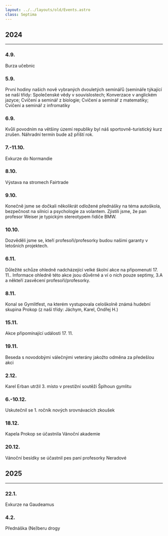 ```yaml
---
layout: ../../layouts/old/Events.astro
class: Septima
---
```

## 2024
---
### 4.9. 
Burza učebnic

### 5.9. 
První hodiny našich nově vybraných dvouletých seminářů (semináře týkající se naší třídy: Společenské vědy v souvislostech; Konverzace v anglickém jazyce; Cvičení a seminář z biologie; Cvičení a seminář z matematiky; Cvičení a seminář z infromatiky

### 6.9. 
Kvůli povodním na většiny území republiky byl náš sportovně-turistický kurz zrušen. Náhradní termín bude až příští rok.

### 7.-11.10.
Exkurze do Normandie

### 8.10.
Výstava na stromech Fairtrade

### 9.10.
Konečně jsme se dočkali několikrát odložené přednášky na téma autoškola, bezpečnost na silnici a psychologie za volantem. Zjistili jsme, že pan profesor Weiser je typickým stereotypem řidiče BMW.

### 10.10.
Dozvěděli jsme se, kteří profesoři/profesorky budou našimi garanty v letošních projektech.

### 6.11.
Důležité schůze ohledně nadcházející velké školní akce na připomenutí 17. 11.. Informace ohledně této akce jsou důvěrné a ví o nich pouze septimy, 3.A a někteří zasvěcení profesoři/profesorky.

### 8.11.
Konal se Gymlitfest, na kterém vystupovala celoškolně známá hudební skupina Prokop (z naší třídy: Jáchym, Karel, Ondřej H.)

### 15.11.
Akce připomínající události 17. 11.

### 19.11.
Beseda s novodobými válečnými veterány jakožto odměna za předešlou akci

### 2.12.
Karel Erban utržil 3. místo v prestižní soutěži Šplhoun gymlitu

### 6.-10.12.
Uskutečnil se 1. ročník nových srovnávacích zkoušek

### 18.12.
Kapela Prokop se účastnila Vánoční akademie

### 20.12.
Vánoční besídky se účastnil pes paní profesorky Neradové

## 2025
---

### 22.1.
Exkurze na Gaudeamus

### 4.2.
Přednáška (Ne)beru drogy